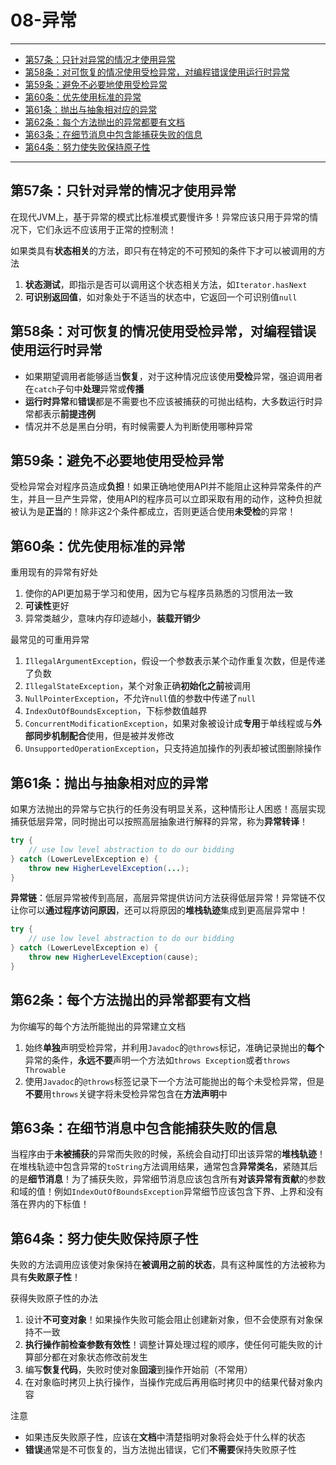 # 08-异常

---

- [第57条：只针对异常的情况才使用异常](#第57条只针对异常的情况才使用异常)
- [第58条：对可恢复的情况使用受检异常，对编程错误使用运行时异常](#第58条对可恢复的情况使用受检异常对编程错误使用运行时异常)
- [第59条：避免不必要地使用受检异常](#第59条避免不必要地使用受检异常)
- [第60条：优先使用标准的异常](#第60条优先使用标准的异常)
- [第61条：抛出与抽象相对应的异常](#第61条抛出与抽象相对应的异常)
- [第62条：每个方法抛出的异常都要有文档](#第62条每个方法抛出的异常都要有文档)
- [第63条：在细节消息中包含能捕获失败的信息](#第63条在细节消息中包含能捕获失败的信息)
- [第64条：努力使失败保持原子性](#第64条努力使失败保持原子性)

---

## 第57条：只针对异常的情况才使用异常

在现代JVM上，基于异常的模式比标准模式要慢许多！异常应该只用于异常的情况下，它们永远不应该用于正常的控制流！

如果类具有**状态相关**的方法，即只有在特定的不可预知的条件下才可以被调用的方法
1. **状态测试**，即指示是否可以调用这个状态相关方法，如`Iterator.hasNext`
2. **可识别返回值**，如对象处于不适当的状态中，它返回一个可识别值`null`

## 第58条：对可恢复的情况使用受检异常，对编程错误使用运行时异常

* 如果期望调用者能够适当**恢复**，对于这种情况应该使用**受检**异常，强迫调用者在`catch`子句中**处理**异常或**传播**
* **运行时异常**和**错误**都是不需要也不应该被捕获的可抛出结构，大多数运行时异常都表示**前提违例**
* 情况并不总是黑白分明，有时候需要人为判断使用哪种异常

## 第59条：避免不必要地使用受检异常

受检异常会对程序员造成**负担**！如果正确地使用API并不能阻止这种异常条件的产生，并且一旦产生异常，使用API的程序员可以立即采取有用的动作，这种负担就被认为是**正当**的！除非这2个条件都成立，否则更适合使用**未受检**的异常！

## 第60条：优先使用标准的异常

重用现有的异常有好处
1. 使你的API更加易于学习和使用，因为它与程序员熟悉的习惯用法一致
2. **可读性**更好
3. 异常类越少，意味内存印迹越小，**装载开销少**

最常见的可重用异常
1. `IllegalArgumentException`，假设一个参数表示某个动作重复次数，但是传递了负数
2. `IllegalStateException`，某个对象正确**初始化之前**被调用
3. `NullPointerException`，不允许`null`值的参数中传递了`null`
4. `IndexOutOfBoundsException`，下标参数值越界
5. `ConcurrentModificationException`，如果对象被设计成**专用**于单线程或与**外部同步机制配合**使用，但是被并发修改
6. `UnsupportedOperationException`，只支持追加操作的列表却被试图删除操作

## 第61条：抛出与抽象相对应的异常

如果方法抛出的异常与它执行的任务没有明显关系，这种情形让人困惑！高层实现捕获低层异常，同时抛出可以按照高层抽象进行解释的异常，称为**异常转译**！
```Java
try {
	// use low level abstraction to do our bidding
} catch (LowerLevelException e) {
	throw new HigherLevelException(...);
}
```

**异常链**：低层异常被传到高层，高层异常提供访问方法获得低层异常！异常链不仅让你可以**通过程序访问原因**，还可以将原因的**堆栈轨迹**集成到更高层异常中！
```Java
try {
	// use low level abstraction to do our bidding
} catch (LowerLevelException e) {
	throw new HigherLevelException(cause);
}
```

## 第62条：每个方法抛出的异常都要有文档

为你编写的每个方法所能抛出的异常建立文档
1. 始终**单独**声明受检异常，并利用`Javadoc`的`@throws`标记，准确记录抛出的**每个**异常的条件，**永远不要**声明一个方法如`throws Exception`或者`throws Throwable`
2. 使用`Javadoc`的`@throws`标签记录下一个方法可能抛出的每个未受检异常，但是**不要**用`throws`关键字将未受检异常包含在**方法声明**中

## 第63条：在细节消息中包含能捕获失败的信息

当程序由于**未被捕获**的异常而失败的时候，系统会自动打印出该异常的**堆栈轨迹**！在堆栈轨迹中包含异常的`toString`方法调用结果，通常包含**异常类名**，紧随其后的是**细节消息**！为了捕获失败，异常细节消息应该包含所有**对该异常有贡献**的参数和域的值！例如`IndexOutOfBoundsException`异常细节应该包含下界、上界和没有落在界内的下标值！

## 第64条：努力使失败保持原子性

失败的方法调用应该使对象保持在**被调用之前的状态**，具有这种属性的方法被称为具有**失败原子性**！

获得失败原子性的办法
1. 设计**不可变对象**！如果操作失败可能会阻止创建新对象，但不会使原有对象保持不一致
2. **执行操作前检查参数有效性**！调整计算处理过程的顺序，使任何可能失败的计算部分都在对象状态修改前发生
3. 编写**恢复代码**，失败时使对象**回滚**到操作开始前（不常用）
4. 在对象临时拷贝上执行操作，当操作完成后再用临时拷贝中的结果代替对象内容

注意
* 如果违反失败原子性，应该在**文档**中清楚指明对象将会处于什么样的状态
* **错误**通常是不可恢复的，当方法抛出错误，它们**不需要**保持失败原子性